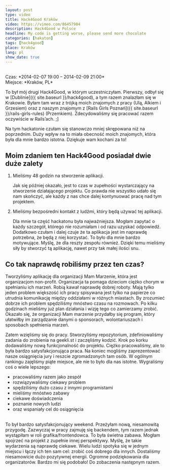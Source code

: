 ```yaml
---
layout: post
type: video
title: Hack4Good Kraków
video: https://vimeo.com/86457984
description: Hack4Good w Polsce
headline: My code is getting worse, please send more chocolate
categories: [hakaton]
tags: [hack4good]
place: Kraków
lang: pl
show_date: true
---
```


<br>
Czas: *2014-02-07 19:00 – 2014-02-09 21:00*<br>
Miejsce: *Kraków, PL*

To był mój drugi Hack4Good, w którym uczestniczyłam. Pierwszy, odbył się w [Dublinie]({{ site.baseurl }}/hack4good), a tym razem znalazłam się w Krakowie. Byłam tam wraz z trójką moich znajomych z pracy (Ulą, Alkiem i Grzesiem) oraz z naszym znajomym z [Rails Girls Poznań]({{ site.baseurl }}/rails-girls-rules) (Przemkiem). Zdecydowaliśmy się pracować razem oczywiście w Rails’ach. ;]

Na tym hackatonie czułam się stanowczo mniej skrępowana niż na poprzednim. Duży wpływ na to miała obecność moich znajomych, która była dla mnie bardzo istotna. Dziękuje wam kochani za to!

## Moim zdaniem ten Hack4Good posiadał dwie duże zalety

1. Mieliśmy 48 godzin na stworzenie aplikacji.

    Jak się później okazało, jest to czas w zupełności wystarczający na stworzenie działającego projektu. Co prawda nie wszystko udało się nam skończyć, ale każdy z nas chce dalej kontynuować pracę nad tym projektem.

2. Mieliśmy bezpośredni kontakt z ludźmi, który będą używać tej aplikacji.

    Dla mnie ta część hackatonu była najważniejsza. Mogłam zapytać o każdy szczegół, którego nie rozumiałam i od razu uzyskać odpowiedź. Dodatkowo czułam i dalej czuje że ta aplikacja jest im naprawdę potrzebna, że będą z niej korzystać. To było dla mnie bardzo motywujące. Myślę, że dla reszty zespołu również. Dzięki temu mieliśmy siły by stworzyć tą aplikację, nawet przy tak małej ilości snu.

## Co tak naprawdę robiliśmy przez ten czas?

Tworzyliśmy aplikację dla organizacji Mam Marzenie, która jest organizacjom non-profit. Organizacja ta pomaga dzieciom ciężko chorym w spełnianiu ich marzeń. Robią kawał naprawdę dobrej roboty. Mają tylko jeden problem większość ich pracy spisywana jest tylko na papierze co utrudnia komunikację między oddziałami w różnych miastach. By zrozumieć dobrze ich problem spędziliśmy mnóstwo czasu na rozmowach. Po kilku godzinach mieliśmy już plan działania i wizję tego co zamierzamy zrobić. Okazało się, że organizacji Mam marzenie przydałby się program, który ułatwiłby im zarządzanie danymi o sponsorach, wolontariuszach i sposobach spełnienia marzeń.

Zatem wzięliśmy się do pracy. Stworzyliśmy repozytorium, zdefiniowaliśmy zadania do zrobienia na geekli.st i zaczęliśmy kodzić. Krok po korku dodawaliśmy nową funkcjonalność do projektu. Ciężko pracowaliśmy, ale to była bardzo satysfakcjonująca praca. Na koniec mogliśmy zaprezentować nasze osiągnięcia jury i reszcie zgromadzonych tam osób. W ogólnym rankingu zajęliśmy piąte miejsce, ale nie to było dla nas istotne. Wygraliśmy coś o wiele lepszego:

- pracowaliśmy razem jako zespół
- rozwiązywaliśmy ciekawy problem
- spędziliśmy dużo czasu z innymi programistami
- mieliśmy mnóstwo zabawy
- ciekawe doświadczenia
- poznanie nowych ludzi
- oraz wspaniały cel do osiągnięcia

<br>
To był bardzo satysfakcjonujący weekend. Przeżyłam nową, niesamowitą przygodę. Zazwyczaj w pracy zajmuję się backendem, tym razem jednak wystąpiłam w roli grafika/frontendowca. To była świetna zabawa. Mogłam spojrzeć na projekt z zupełnie innej perspektywy. Myślę, że takie wydarzenia są naprawdę ciekawe. Wielu ludzi spotyka się w jednym miejscu i łączy ich ten sam cel: zrobić coś dobrego dla innych. Dostaliśmy niesamowicie dużo pozytywnej energii. Ogromne podziękowania dla organizatorów. Bardzo mi się podobało! Do zobaczenia następnym razem.
